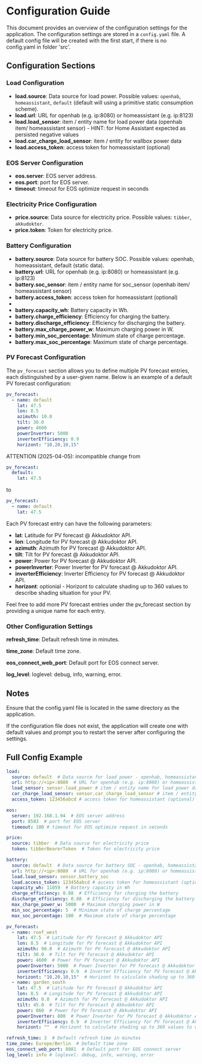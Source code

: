 # Configuration Guide

This document provides an overview of the configuration settings for the application. The configuration settings are stored in a `config.yaml` file.
A default config file will be created with the first start, if there is no config.yaml in folder 'src'.

## Configuration Sections

### Load Configuration

- **load.source**: Data source for load power. Possible values: `openhab`, `homeassistant`, `default` (default will using a primitive static consumption scheme).
- **load.url**: URL for openhab (e.g. ip:8080) or homeassistant (e.g. ip:8123)
- **load.load_sensor**: item / entity name for load power data (openhab item/ homeassistant sensor) - HINT: for Home Assistant expected as persisted negative values
- **load.car_charge_load_sensor**: item / entity for wallbox power data
- **load.access_token**: access token for homeassistant (optional)

### EOS Server Configuration

- **eos.server**: EOS server address.
- **eos.port**: port for EOS server.
- **timeout**: timeout for EOS optimize request in seconds

### Electricity Price Configuration

- **price.source**: Data source for electricity price. Possible values: `tibber`, `akkudoktor`.
- **price.token**: Token for electricity price.

### Battery Configuration
- **battery.source**: Data source for battery SOC. Possible values: openhab, homeassistant, default (static data).
- **battery.url**: URL for openhab (e.g. ip:8080) or homeassistant (e.g. ip:8123)
- **battery.soc_sensor**: item / entity name for soc_sensor (openhab item/ homeassistant sensor)
- **battery.access_token**: access token for homeassistant (optional)
- 
- **battery.capacity_wh**: Battery capacity in Wh.
- **battery.charge_efficiency**: Efficiency for charging the battery.
- **battery.discharge_efficiency**: Efficiency for discharging the battery.
- **battery.max_charge_power_w**: Maximum charging power in W.
- **battery.min_soc_percentage**: Minimum state of charge percentage.
- **battery.max_soc_percentage**: Maximum state of charge percentage.

### PV Forecast Configuration

The `pv_forecast` section allows you to define multiple PV forecast entries, each distinguished by a user-given name. Below is an example of a default PV forecast configuration:

```yaml
pv_forecast:
  - name: default
    lat: 47.5
    lon: 8.5
    azimuth: 10.0
    tilt: 30.0
    power: 4600
    powerInverter: 5000
    inverterEfficiency: 0.9
    horizont: "10,20,10,15"
```

ATTENTION (2025-04-05): incompatible change from 

```yaml
pv_forecast:
  default:
    lat: 47.5
```
to
```yaml
pv_forecast:
  - name: default
    lat: 47.5
```

Each PV forecast entry can have the following parameters:

- **lat**: Latitude for PV forecast @ Akkudoktor API.
- **lon**: Longitude for PV forecast @ Akkudoktor API.
- **azimuth**: Azimuth for PV forecast @ Akkudoktor API.
- **tilt**: Tilt for PV forecast @ Akkudoktor API.
- **power**: Power for PV forecast @ Akkudoktor API.
- **powerInverter**: Power Inverter for PV forecast @ Akkudoktor API.
- **inverterEfficiency**: Inverter Efficiency for PV forecast @ Akkudoktor API.
- **horizont**: optionial - Horizont to calculate shading up to 360 values to describe shading situation for your PV.

Feel free to add more PV forecast entries under the pv_forecast section by providing a unique name for each entry.

### Other Configuration Settings

**refresh_time**: Default refresh time in minutes.

**time_zone**: Default time zone.

**eos_connect_web_port**: Default port for EOS connect server.

**log_level**: loglevel: debug, info, warning, error.

## Notes
Ensure that the config.yaml file is located in the same directory as the application.

If the configuration file does not exist, the application will create one with default values and prompt you to restart the server after configuring the settings.

## Full Config Example

```yaml
load:
  source: default  # Data source for load power - openhab, homeassistant, default (static data)
  url: http://<ip>:8080  # URL for openhab (e.g. ip:8080) or homeassistant (e.g. ip:8123)
  load_sensor: sensor.load_power # item / entity name for load power data (openhab item/ homeassitant sensor)
  car_charge_load_sensor: sensor.car_charge_load_sensor # item / entity for wallbox power data
  access_token: 123456abcd # access token for homeassistant (optional)

eos:
  server: 192.168.1.94  # EOS server address
  port: 8503  # port for EOS server
  timeout: 180 # timeout for EOS optimize request in seconds

price:
  source: tibber  # Data source for electricity price
  token: tibberBearerToken  # Token for electricity price

battery:
  source: default  # Data source for battery SOC - openhab, homeassistant, default (static data)
  url: http://<ip>:8080  # URL for openhab (e.g. ip:8080) or homeassistant (e.g. ip:8123)
  load.load_sensor: sensor.battery_soc
  load.access_token: 123456abcd # access token for homeassistant (optional)
  capacity_wh: 11059  # Battery capacity in Wh
  charge_efficiency: 0.88  # Efficiency for charging the battery
  discharge_efficiency: 0.88  # Efficiency for discharging the battery
  max_charge_power_w: 5000  # Maximum charging power in W
  min_soc_percentage: 5  # Minimum state of charge percentage
  max_soc_percentage: 100  # Maximum state of charge percentage

pv_forecast:
  - name: roof_west
    lat: 47.5  # Latitude for PV forecast @ Akkudoktor API
    lon: 8.5  # Longitude for PV forecast @ Akkudoktor API
    azimuth: 90.0  # Azimuth for PV forecast @ Akkudoktor API
    tilt: 30.0  # Tilt for PV forecast @ Akkudoktor API
    power: 4600  # Power for PV forecast @ Akkudoktor API
    powerInverter: 5000  # Power Inverter for PV forecast @ Akkudoktor API
    inverterEfficiency: 0.9  # Inverter Efficiency for PV forecast @ Akkudoktor API
    horizont: "10,20,10,15"  # Horizont to calculate shading up to 360 values to describe shading situation for your PV
  - name: garden_south
    lat: 47.5  # Latitude for PV forecast @ Akkudoktor API
    lon: 8.5  # Longitude for PV forecast @ Akkudoktor API
    azimuth: 0.0  # Azimuth for PV forecast @ Akkudoktor API
    tilt: 45.0  # Tilt for PV forecast @ Akkudoktor API
    power: 860  # Power for PV forecast @ Akkudoktor API
    powerInverter: 800  # Power Inverter for PV forecast @ Akkudoktor API
    inverterEfficiency: 0.9  # Inverter Efficiency for PV forecast @ Akkudoktor API
    horizont: ""  # Horizont to calculate shading up to 360 values to describe shading situation for your PV

refresh_time: 3  # Default refresh time in minutes
time_zone: Europe/Berlin  # Default time zone
eos_connect_web_port: 8081  # Default port for EOS connect server
log_level: info # loglevel: debug, info, warning, error
```